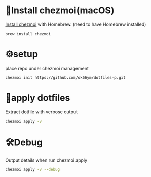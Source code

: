 # 🍎Install chezmoi(macOS)
[Install chezmoi](https://www.chezmoi.io/install/) with Homebrew.
(need to have Homebrew installed)
```sh
brew install chezmoi
```
# ⚙️setup
place repo under chezmoi management
```
chezmoi init https://github.com/ok66ym/dotfiles-p.git
```

# 🚀apply dotfiles
Extract dotfile with verbose output

```sh
chezmoi apply -v
```
# 🛠️Debug
Output details when run chezmoi apply
```sh
chezmoi apply -v --debug
```
